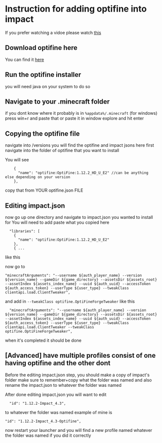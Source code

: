 # Instruction for adding optifine into impact
If you prefer watching a vidoe please watch [this](https://www.youtube.com/watch?v=o1LHq6L0ibk)
## Download optifine here
You can find it [here](optifine.net)

## Run the optifine installer
you will need java on your system to do so

## Navigate to your .minecraft folder
if you dont know where it probably is in `%appdata%/.minecraft` (for windows)
press win+r and paste that or paste it in window explore and hit enter

## Copying the optifine file
navigate into /versions
you will find the optifine and impact jsons here
first navigate into the folder of optifine that you want to install

You will see
```
    {
      "name": "optifine:OptiFine:1.12.2_HD_U_E2" //can be anything else depending on your version
    },
```
copy that from YOUR optifine.json FILE

## Editing impact.json
now go up one directory and navigate to impact.json you wanted to install for
You will need to add paste what you copied here
```
  "libraries": [
    {
      "name": "optifine:OptiFine:1.12.2_HD_U_E2"
    },
    { ...
```
like this

now go to
```
"minecraftArguments": "--username ${auth_player_name} --version ${version_name} --gameDir ${game_directory} --assetsDir ${assets_root} --assetIndex ${assets_index_name} --uuid ${auth_uuid} --accessToken ${auth_access_token} --userType ${user_type} --tweakClass clientapi.load.ClientTweaker",
```
and add in `--tweakClass optifine.OptiFineForgeTweaker`
like this
```
  "minecraftArguments": "--username ${auth_player_name} --version ${version_name} --gameDir ${game_directory} --assetsDir ${assets_root} --assetIndex ${assets_index_name} --uuid ${auth_uuid} --accessToken ${auth_access_token} --userType ${user_type} --tweakClass clientapi.load.ClientTweaker --tweakClass optifine.OptiFineForgeTweaker",
```
when it's completed it should be done

## [Advanced] have multiple profiles consist of one having optifine and the other dont
Before the editing impact.json step, you should make a copy of impact's folder
make sure to remember+copy what the folder was named
and also rename the impact.json to whatever the folder was named

After done editing impact.json you will want to edit
```
  "id": "1.12.2-Impact_4.3",
```
to whatever the folder was named
example of mine is
```
"id": "1.12.2-Impact_4.3-Optifine",
```
now restart your launcher and you will find a new profile named whatever the folder was named if you did it correctly
